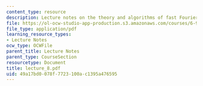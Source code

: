 ```yaml
---
content_type: resource
description: Lecture notes on the theory and algorithms of fast Fourier transform.
file: https://ol-ocw-studio-app-production.s3.amazonaws.com/courses/6-973-communication-system-design-spring-2006/49a17bd0078f7723100ac1395a476595_lecture_8.pdf
file_type: application/pdf
learning_resource_types:
- Lecture Notes
ocw_type: OCWFile
parent_title: Lecture Notes
parent_type: CourseSection
resourcetype: Document
title: lecture_8.pdf
uid: 49a17bd0-078f-7723-100a-c1395a476595
---
```

